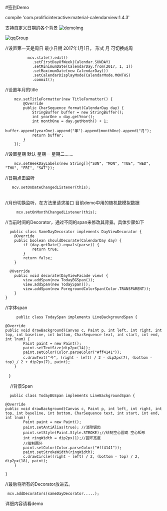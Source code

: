 ﻿#签到Demo 

   compile 'com.prolificinteractive:material-calendarview:1.4.3'



支持自定义日期的各个背景
![demoImg](https://github.com/hjja1/SignDemo/blob/master/image/device-2018-03-26-152829.png)


![qqGroup](https://github.com/hjja1/SignDemo/blob/master/image/1522116045666.png)


//设置第一天是周日   最小日期 2017年1月1日， 形式 月   可切换成周
              
              mcv.state().edit()
                .setFirstDayOfWeek(Calendar.SUNDAY)
                .setMinimumDate(CalendarDay.from(2017, 1, 1))
                .setMaximumDate(new CalendarDay())
                .setCalendarDisplayMode(CalendarMode.MONTHS)
                .commit();
//设置年月的title
        
        mcv.setTitleFormatter(new TitleFormatter() {
            @Override
            public CharSequence format(CalendarDay day) {
                StringBuffer buffer = new StringBuffer();
                int yearOne = day.getYear();
                int monthOne = day.getMonth() + 1;
                buffer.append(yearOne).append("年").append(monthOne).append("月");
                return buffer;
            }
        });
//设置星期  默认 星期一 星期二.......
        
        mcv.setWeekDayLabels(new String[]{"SUN", "MON", "TUE", "WED", "THU", "FRI", "SAT"});
        
//日期点击监听

       mcv.setOnDateChangedListener(this); 
          
//月份切换监听，在方法里请求接口 目前demo中用的随机数模拟数据

         mcv.setOnMonthChangedListener(this);
         
//当前时间的Decorator，通过不同的span来修改其背景。具体步骤如下 
  
  
      public class SameDayDecorator implements DayViewDecorator {
        @Override
        public boolean shouldDecorate(CalendarDay day) {
            if (day.getDate().equals(parse)) {
                return true;
            }
            return false;
        }

      @Override
        public void decorate(DayViewFacade view) {
            view.addSpan(new TodayBGSpan());
            view.addSpan(new TodaySpan());
            view.addSpan(new ForegroundColorSpan(Color.TRANSPARENT));
        }
    }
    
    
//字体span
         
         public class TodaySpan implements LineBackgroundSpan {

    @Override
    public void drawBackground(Canvas c, Paint p, int left, int right, int top, int baseline, int bottom, CharSequence text, int start, int end, int lnum) {
            Paint paint = new Paint();
            paint.setTextSize(dip2px(14));
            paint.setColor(Color.parseColor("#ff4141"));
            c.drawText("今", (right - left) / 2 - dip2px(7), (bottom - top) / 2 + dip2px(7), paint);
        }
    }
    
    
//背景Span

      public class TodayBGSpan implements LineBackgroundSpan {

    @Override
    public void drawBackground(Canvas c, Paint p, int left, int right, int top, int baseline, int bottom, CharSequence text, int start, int end, int lnum) {
            Paint paint = new Paint();
            paint.setAntiAlias(true); //消除锯齿
            paint.setStyle(Paint.Style.STROKE);//绘制空心圆或 空心矩形
            int ringWidth = dip2px(1);//圆环宽度
            //绘制圆环
            paint.setColor(Color.parseColor("#ff4141"));
            paint.setStrokeWidth(ringWidth);
            c.drawCircle((right - left) / 2, (bottom - top) / 2, dip2px(18), paint);
        }

    }
    
    
 //最后将所有的Decorator放进去。
 
     mcv.addDecorators(sameDayDecorator.....);
 
详细内容请看demo


